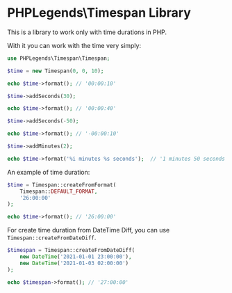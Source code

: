 # PHPLegends\Timespan Library

This is a library to work only with time durations in PHP.

With it you can work with the time very simply:


```php
use PHPLegends\Timespan\Timespan;

$time = new Timespan(0, 0, 10);

echo $time->format(); // '00:00:10'

$time->addSeconds(30);

echo $time->format(); // '00:00:40'

$time->addSeconds(-50);

echo $time->format(); // '-00:00:10'

$time->addMinutes(2);

echo $time->format('%i minutes %s seconds');  // '1 minutes 50 seconds'

```

An example of time duration:

```php
$time = Timespan::createFromFormat(
    Timespan::DEFAULT_FORMAT, 
    '26:00:00'
);

echo $time->format(); // '26:00:00'
```


For create time duration from DateTime Diff, you can use `Timespan::createFromDateDiff`.

```php
$timespan = Timespan::createFromDateDiff(
    new DateTime('2021-01-01 23:00:00'),
    new DateTime('2021-01-03 02:00:00')
);

echo $timespan->format(); // '27:00:00'
```
